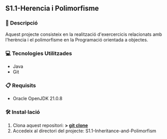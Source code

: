 
## **S1.1-Herencia i Polimorfisme**

### 📄 **Descripció**

Aquest projecte consisteix en la realització d'exercercicis relacionats amb l'herència i el polimorfisme 
en la Programació orientada a objectes.

### 💻 **Tecnologies Utilitzades**

- Java
- Git

### 📋 **Requisits**

- Oracle OpenJDK 21.0.8

### 🛠️ **Instal·lació**

1. Clona aquest repositori: **>  [git clone](https://github.com/mirexan/S1.1-Inheritance-and-Polimorfism.git)**
2. Accedeix al directori del projecte: S1.1-Inheritance-and-Polimorfism

